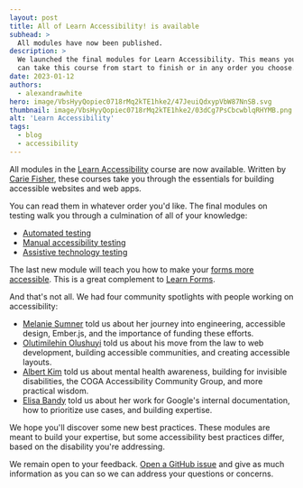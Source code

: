 ```yaml
---
layout: post
title: All of Learn Accessibility! is available
subhead: >
  All modules have now been published.
description: >
  We launched the final modules for Learn Accessibility. This means you
  can take this course from start to finish or in any order you choose.
date: 2023-01-12
authors:
  - alexandrawhite
hero: image/VbsHyyQopiec0718rMq2kTE1hke2/47JeuiQdxypVbW87NnSB.svg
thumbnail: image/VbsHyyQopiec0718rMq2kTE1hke2/03dCg7PsCbcwblqRHYMB.png
alt: 'Learn Accessibility'
tags:
  - blog
  - accessibility
---
```


All modules in the [Learn Accessibility](/learn/accessibility/) course are now
available. Written by [Carie Fisher](https://twitter.com/cariefisher), these
courses take you through the essentials for building accessible websites and
web apps.

You can read them in whatever order you'd like. The final modules on testing
walk you through a culmination of all of your knowledge:

* [Automated testing](/learn/accessibility/test-automated)
* [Manual accessibility testing](/learn/accessibility/test-manual)
* [Assistive technology testing](/learn/accessibility/test-assistive-technology)

The last new module will teach you how to make your
[forms more accessible](/learn/accessibility/forms). This is a great complement
to [Learn Forms](/learn/forms/).

And that's not all. We had four community spotlights with people working on
accessibility:

* [Melanie Sumner](/community-highlight-melanie/) told us about her journey
  into engineering, accessible design, Ember.js, and the importance of funding
  these efforts.
* [Olutimilehin Olushuyi](/community-highlight-shuyi/) told us about his move
  from the law to web development, building accessible communities, and creating
  accessible layouts.
* [Albert Kim](/community-highlight-albert-kim/) told us about mental health
  awareness, building for invisible disabilities, the COGA Accessibility
  Community Group, and more practical wisdom.
* [Elisa Bandy](/community-highlight-elisa/) told us about her work for
  Google's internal documentation, how to prioritize use cases, and building
  expertise.

We hope you'll discover some new best practices. These modules are meant to
build your expertise, but some accessibility best practices differ, based on
the disability you're addressing.

We remain open to your feedback. [Open a GitHub issue](https://github.com/GoogleChrome/web.dev/issues/new/choose)
and give as much information as you can so we can address your questions or concerns.
